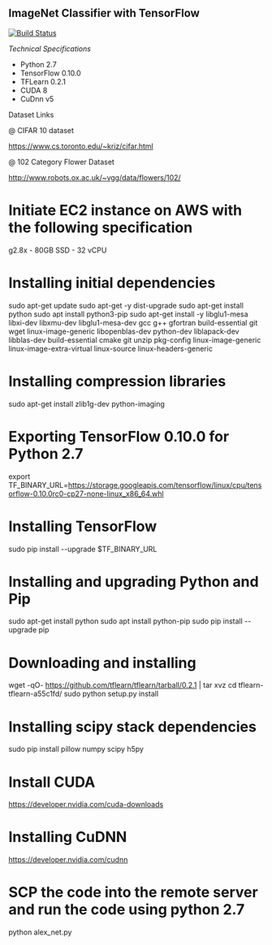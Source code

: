 ## ImageNet Classifier with TensorFlow

[![Build Status](https://travis-ci.org/narenkmanoharan/Set-Game-Implementation.svg?branch=master)](https://travis-ci.org/narenkmanoharan/Set-Game-Implementation)

*Technical Specifications*

* Python 2.7 
* TensorFlow 0.10.0
* TFLearn 0.2.1
* CUDA 8
* CuDnn v5

Dataset Links

@ CIFAR 10 dataset

https://www.cs.toronto.edu/~kriz/cifar.html

@ 102 Category Flower Dataset

http://www.robots.ox.ac.uk/~vgg/data/flowers/102/

# Initiate EC2 instance on AWS with the following specification

g2.8x - 80GB SSD - 32 vCPU

# Installing initial dependencies

sudo apt-get update
sudo apt-get -y dist-upgrade
sudo apt-get install python
sudo apt install python3-pip
sudo apt-get install -y libglu1-mesa libxi-dev libxmu-dev libglu1-mesa-dev gcc g++ gfortran build-essential git wget linux-image-generic libopenblas-dev python-dev liblapack-dev libblas-dev build-essential cmake git unzip pkg-config linux-image-generic linux-image-extra-virtual linux-source linux-headers-generic 

# Installing compression libraries

sudo apt-get install zlib1g-dev python-imaging

# Exporting TensorFlow 0.10.0 for Python 2.7

export TF_BINARY_URL=https://storage.googleapis.com/tensorflow/linux/cpu/tensorflow-0.10.0rc0-cp27-none-linux_x86_64.whl

# Installing TensorFlow

sudo pip install --upgrade $TF_BINARY_URL

# Installing and upgrading Python and Pip

sudo apt-get install python
sudo apt install python-pip
sudo pip install --upgrade pip

# Downloading and installing 

wget -qO- https://github.com/tflearn/tflearn/tarball/0.2.1 | tar xvz
cd tflearn-tflearn-a55c1fd/
sudo python setup.py install

# Installing scipy stack dependencies

sudo pip install pillow numpy scipy h5py

# Install CUDA

https://developer.nvidia.com/cuda-downloads

# Installing CuDNN

https://developer.nvidia.com/cudnn

# SCP the code into the remote server and run the code using python 2.7

python alex_net.py








